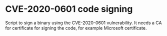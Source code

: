 # CVE-2020-0601 code signing

Script to sign a binary using the CVE-2020-0601 vulnerability. It needs a CA for certificate for signing the code, for example Microsoft certificate.